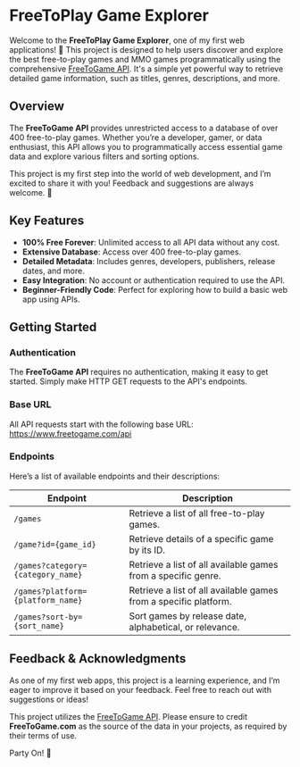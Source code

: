 # FreeToPlay Game Explorer

Welcome to the **FreeToPlay Game Explorer**, one of my first web applications! 🎉 This project is designed to help users discover and explore the best free-to-play games and MMO games programmatically using the comprehensive [FreeToGame API](https://www.freetogame.com/api). It's a simple yet powerful way to retrieve detailed game information, such as titles, genres, descriptions, and more.

## Overview

The **FreeToGame API** provides unrestricted access to a database of over 400 free-to-play games. Whether you’re a developer, gamer, or data enthusiast, this API allows you to programmatically access essential game data and explore various filters and sorting options.

This project is my first step into the world of web development, and I’m excited to share it with you! Feedback and suggestions are always welcome. 🚀

## Key Features

- **100% Free Forever**: Unlimited access to all API data without any cost.
- **Extensive Database**: Access over 400 free-to-play games.
- **Detailed Metadata**: Includes genres, developers, publishers, release dates, and more.
- **Easy Integration**: No account or authentication required to use the API.
- **Beginner-Friendly Code**: Perfect for exploring how to build a basic web app using APIs.

## Getting Started

### Authentication

The **FreeToGame API** requires no authentication, making it easy to get started. Simply make HTTP GET requests to the API's endpoints.

### Base URL
All API requests start with the following base URL:
https://www.freetogame.com/api


### Endpoints

Here’s a list of available endpoints and their descriptions:

| **Endpoint**                       | **Description**                                                   |
|------------------------------------|-------------------------------------------------------------------|
| `/games`                           | Retrieve a list of all free-to-play games.                       |
| `/game?id={game_id}`               | Retrieve details of a specific game by its ID.                   |
| `/games?category={category_name}`  | Retrieve a list of all available games from a specific genre.    |
| `/games?platform={platform_name}`  | Retrieve a list of all available games from a specific platform. |
| `/games?sort-by={sort_name}`       | Sort games by release date, alphabetical, or relevance.          |

## Feedback & Acknowledgments

As one of my first web apps, this project is a learning experience, and I’m eager to improve it based on your feedback. Feel free to reach out with suggestions or ideas!

This project utilizes the [FreeToGame API](https://www.freetogame.com/api). Please ensure to credit **FreeToGame.com** as the source of the data in your projects, as required by their terms of use.

Party On! 🎉
